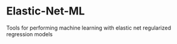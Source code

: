 # Elastic-Net-ML
Tools for performing machine learning with elastic net regularized regression models
